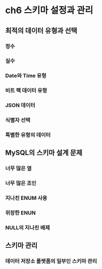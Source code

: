 # ch6 스키마 설정과 관리
## 최적의 데이터 유형과 선택

### 정수
### 실수
### Date와 Time 유형
### 비트 팩 데이터 유형
### JSON 데이터
### 식별자 선택
### 특별한 유형의 데이터

## MySQL의 스키마 설계 문제

### 너무 많은 열
### 너무 많은 조인
### 지나친 ENUM 사용
### 위장한 ENUN
### NULL의 지나친 배제

## 스키마 관리

### 데이터 저장소 플랫폼의 일부인 스키마 관리